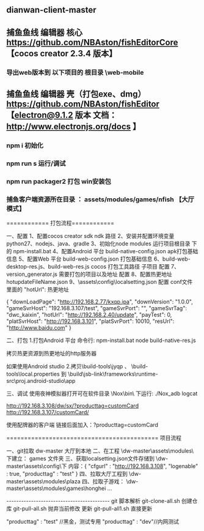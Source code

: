 ## dianwan-client-master




## 捕鱼鱼线 编辑器 核心 https://github.com/NBAston/fishEditorCore  【cocos creator 2.3.4 版本】
### 导出web版本到 以下项目的 根目录 \web-mobile

## 捕鱼鱼线 编辑器 壳（打包exe、dmg）  https://github.com/NBAston/fishEditor 【electron@9.1.2 版本 文档： http://www.electronjs.org/docs 】
### npm i 初始化
### npm run s 运行/调试
### npm run packager2 打包 win安装包

### 捕鱼客户端资源所在目录 ： assets/modules/games/nfish 【大厅模式】

============ 打包流程============

一、配置
1、配置cocos creator sdk ndk 路径
2、安装并配置环境变量 python27、nodejs、java、gradle
3、初始化node modules 运行项目根目录 下的 npm-install.bat
4、配置Android 平台 build-native-config.json apk打包基础信息
5、配置Web 平台 build-web-config.json 打包基础信息
6、build-web-desktop-res.js、build-web-res.js cocos 打包工具路径 子项目 配置
7、version_generator.js 需要打包的项目以及地址 配置
8、配置热更地址hotupdateFileName.json
9、\assets\config\localsetting.json 配置 conf文件 里面的 "hotUrl": 热更地址

{
    "downLoadPage": "http://192.168.2.77/kxqp.ipa",
    "downVersion": "1.0.0",
    "gameSvrHost": "192.168.3.107/test",
    "gameSvrPort": "",
    "gameSvrTag": "dwc_kaixin",
    "hotUrl": "http://192.168.2.40/update",
    "payTest": 0,
    "platSvrHost": "http://192.168.3.101",
    "platSvrPort": 10010,
    "resUrl": "http://www.baidu.com"
}

二、打包
1.打包Android 平台 命令行: 
npm-install.bat
node build-native-res.js

拷贝热更资源到热更地址的http服务器

如果使用Android studio
2.拷贝\build-tools\jyqp 、 \build-tools\local.properties 到
\build\jsb-link\frameworks\runtime-src\proj.android-studio\app


三、调试
使用夜神模拟器打开可在软件目录 \Nox\bin\ 下运行:
./Nox_adb logcat














http://192.168.3.108/dw/sx/?producttag=customCard
http://192.168.3.107/customCard/


使用配牌器的客户端 链接后面加入：?producttag=customCard


=========================================== 项目流程

一、git拉取 dw-master 大厅到本地
二、在工程 \dw-master\assets\modules\ 下建立：
        games 文件夹
三、获取localsetting.json文件存储到 \dw-master\assets\config\下
       内容：{
             "cfgurl" : "http://192.168.3.108",
             "logenable" : true,
             "producttag" : "test"
          }
四、拉取大厅工程到
        \dw-master\assets\modules\plaza
四、拉取子游戏：
       \dw-master\assets\modules\games\honghei
       ...


------------------------------------------ git 脚本解析
git-clone-all.sh 创建仓库
git-pull-all.sh 抛弃当前修改 更新
git-pull-all1.sh 直接更新

 "producttag" : "test" //黑金，测试专用
 "producttag" : "dev"//内网测试
